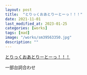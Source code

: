 ```yaml
---
layout: post
title:  "とりっくおあとりーとーっ！！！"
date: 2021-11-01
last_modified_at: 2023-01-25
categories: [works]
tags: [mad]
image: "/works/sm39563350.jpg"
description: ""
---
```


<script type="application/javascript" src="https://embed.nicovideo.jp/watch/sm39563350/script?w=640&h=360"></script><noscript><a href="https://www.nicovideo.jp/watch/sm39563350">とりっくおあとりーとーっ！！！</a></noscript>

一部台詞合わせ
